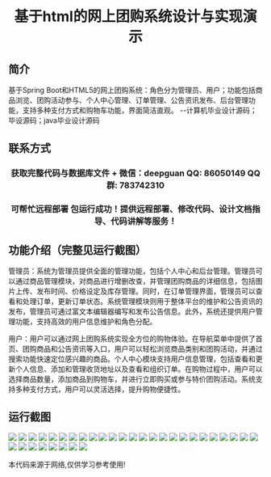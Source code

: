 <p><h1 align="center">基于html的网上团购系统设计与实现演示</h1></p>

## 简介
基于Spring Boot和HTML5的网上团购系统：角色分为管理员、用户；功能包括商品浏览、团购活动参与、个人中心管理、订单管理、公告资讯发布、后台管理功能，支持多种支付方式和购物车功能，界面简洁直观。    --计算机毕业设计源码；毕设源码；java毕业设计源码


## 联系方式
<p><h3 align="center">获取完整代码与数据库文件 + 微信：deepguan QQ: 86050149 QQ群: 783742310</h3></p>
<p><h3 align="center">可帮忙远程部署 包运行成功！提供远程部署、修改代码、设计文档指导、代码讲解等服务！</h3></p>

## 功能介绍（完整见运行截图）
管理员：系统为管理员提供全面的管理功能，包括个人中心和后台管理。管理员可以通过商品管理模块，对商品进行增删改查，并管理团购商品的详细信息，包括图片上传、发布时间、价格设定及库存管理。同时，在订单管理界面，管理员可以查看和处理订单，更新订单状态。系统管理模块则用于整体平台的维护和公告资讯的发布，管理员可通过富文本编辑器编写和发布公告信息。此外，系统还提供用户管理功能，支持高效的用户信息维护和角色分配。

用户：用户可以通过网上团购系统实现全方位的购物体验。在导航菜单中提供了首页、团购商品和公告资讯等入口，用户可以轻松浏览商品类别和团购活动，并通过搜索功能快速定位感兴趣的商品。个人中心模块支持用户信息管理，包括查看和更新个人信息、添加和管理收货地址以及查看和组织订单。在购物过程中，用户可以选择商品数量，添加商品到购物车，并进行立即购买或参与特价团购活动。系统支持多种支付方式，用户可以灵活选择，提升购物便捷性。


## 运行截图
![](https://bs-1329754181.cos.ap-shanghai.myqcloud.com/spring/OnlineGroupBuyingSystemBasedOnHtml5/img/001.jpg)
![](https://bs-1329754181.cos.ap-shanghai.myqcloud.com/spring/OnlineGroupBuyingSystemBasedOnHtml5/img/002.jpg)
![](https://bs-1329754181.cos.ap-shanghai.myqcloud.com/spring/OnlineGroupBuyingSystemBasedOnHtml5/img/003.jpg)
![](https://bs-1329754181.cos.ap-shanghai.myqcloud.com/spring/OnlineGroupBuyingSystemBasedOnHtml5/img/004.jpg)
![](https://bs-1329754181.cos.ap-shanghai.myqcloud.com/spring/OnlineGroupBuyingSystemBasedOnHtml5/img/005.jpg)
![](https://bs-1329754181.cos.ap-shanghai.myqcloud.com/spring/OnlineGroupBuyingSystemBasedOnHtml5/img/006.jpg)
![](https://bs-1329754181.cos.ap-shanghai.myqcloud.com/spring/OnlineGroupBuyingSystemBasedOnHtml5/img/007.jpg)
![](https://bs-1329754181.cos.ap-shanghai.myqcloud.com/spring/OnlineGroupBuyingSystemBasedOnHtml5/img/008.jpg)
![](https://bs-1329754181.cos.ap-shanghai.myqcloud.com/spring/OnlineGroupBuyingSystemBasedOnHtml5/img/009.jpg)
![](https://bs-1329754181.cos.ap-shanghai.myqcloud.com/spring/OnlineGroupBuyingSystemBasedOnHtml5/img/010.jpg)
![](https://bs-1329754181.cos.ap-shanghai.myqcloud.com/spring/OnlineGroupBuyingSystemBasedOnHtml5/img/011.jpg)
![](https://bs-1329754181.cos.ap-shanghai.myqcloud.com/spring/OnlineGroupBuyingSystemBasedOnHtml5/img/012.jpg)
![](https://bs-1329754181.cos.ap-shanghai.myqcloud.com/spring/OnlineGroupBuyingSystemBasedOnHtml5/img/013.jpg)
![](https://bs-1329754181.cos.ap-shanghai.myqcloud.com/spring/OnlineGroupBuyingSystemBasedOnHtml5/img/014.jpg)
![](https://bs-1329754181.cos.ap-shanghai.myqcloud.com/spring/OnlineGroupBuyingSystemBasedOnHtml5/img/015.jpg)
![](https://bs-1329754181.cos.ap-shanghai.myqcloud.com/spring/OnlineGroupBuyingSystemBasedOnHtml5/img/016.jpg)
![](https://bs-1329754181.cos.ap-shanghai.myqcloud.com/spring/OnlineGroupBuyingSystemBasedOnHtml5/img/017.jpg)
![](https://bs-1329754181.cos.ap-shanghai.myqcloud.com/spring/OnlineGroupBuyingSystemBasedOnHtml5/img/018.jpg)
![](https://bs-1329754181.cos.ap-shanghai.myqcloud.com/spring/OnlineGroupBuyingSystemBasedOnHtml5/img/019.jpg)
![](https://bs-1329754181.cos.ap-shanghai.myqcloud.com/spring/OnlineGroupBuyingSystemBasedOnHtml5/img/020.jpg)
![](https://bs-1329754181.cos.ap-shanghai.myqcloud.com/spring/OnlineGroupBuyingSystemBasedOnHtml5/img/021.jpg)
![](https://bs-1329754181.cos.ap-shanghai.myqcloud.com/spring/OnlineGroupBuyingSystemBasedOnHtml5/img/022.jpg)
![](https://bs-1329754181.cos.ap-shanghai.myqcloud.com/spring/OnlineGroupBuyingSystemBasedOnHtml5/img/023.jpg)
![](https://bs-1329754181.cos.ap-shanghai.myqcloud.com/spring/OnlineGroupBuyingSystemBasedOnHtml5/img/024.jpg)
![](https://bs-1329754181.cos.ap-shanghai.myqcloud.com/spring/OnlineGroupBuyingSystemBasedOnHtml5/img/025.jpg)
![](https://bs-1329754181.cos.ap-shanghai.myqcloud.com/spring/OnlineGroupBuyingSystemBasedOnHtml5/img/026.jpg)
![](https://bs-1329754181.cos.ap-shanghai.myqcloud.com/spring/OnlineGroupBuyingSystemBasedOnHtml5/img/027.jpg)
![](https://bs-1329754181.cos.ap-shanghai.myqcloud.com/spring/OnlineGroupBuyingSystemBasedOnHtml5/img/028.jpg)
![](https://bs-1329754181.cos.ap-shanghai.myqcloud.com/spring/OnlineGroupBuyingSystemBasedOnHtml5/img/029.jpg)
![](https://bs-1329754181.cos.ap-shanghai.myqcloud.com/spring/OnlineGroupBuyingSystemBasedOnHtml5/img/030.jpg)
![](https://bs-1329754181.cos.ap-shanghai.myqcloud.com/spring/OnlineGroupBuyingSystemBasedOnHtml5/img/031.jpg)
![](https://bs-1329754181.cos.ap-shanghai.myqcloud.com/spring/OnlineGroupBuyingSystemBasedOnHtml5/img/032.jpg)
![](https://bs-1329754181.cos.ap-shanghai.myqcloud.com/spring/OnlineGroupBuyingSystemBasedOnHtml5/img/033.jpg)

<p>本代码来源于网络,仅供学习参考使用!</p>
